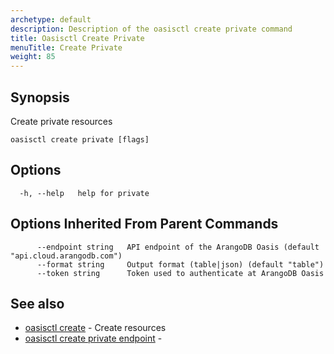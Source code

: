 ```yaml
---
archetype: default
description: Description of the oasisctl create private command
title: Oasisctl Create Private
menuTitle: Create Private
weight: 85
---
```

## Synopsis
Create private resources

```
oasisctl create private [flags]
```

## Options
```
  -h, --help   help for private
```

## Options Inherited From Parent Commands
```
      --endpoint string   API endpoint of the ArangoDB Oasis (default "api.cloud.arangodb.com")
      --format string     Output format (table|json) (default "table")
      --token string      Token used to authenticate at ArangoDB Oasis
```

## See also
* [oasisctl create](_index.md)	 - Create resources
* [oasisctl create private endpoint](create-private-endpoint.md)	 - 

